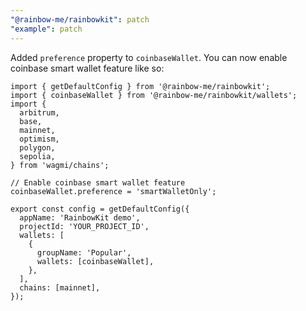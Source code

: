 ```yaml
---
"@rainbow-me/rainbowkit": patch
"example": patch
---
```


Added `preference` property to `coinbaseWallet`. You can now enable coinbase smart wallet feature like so:

```tsx
import { getDefaultConfig } from '@rainbow-me/rainbowkit';
import { coinbaseWallet } from '@rainbow-me/rainbowkit/wallets';
import {
  arbitrum,
  base,
  mainnet,
  optimism,
  polygon,
  sepolia,
} from 'wagmi/chains';

// Enable coinbase smart wallet feature
coinbaseWallet.preference = 'smartWalletOnly';

export const config = getDefaultConfig({
  appName: 'RainbowKit demo',
  projectId: 'YOUR_PROJECT_ID',
  wallets: [
    {
      groupName: 'Popular',
      wallets: [coinbaseWallet],
    },
  ],
  chains: [mainnet],
});
```